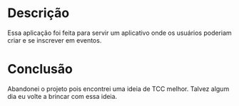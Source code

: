 # Descrição
Essa aplicação foi feita para servir um aplicativo onde os usuários poderiam criar e se inscrever em eventos.

# Conclusão
Abandonei o projeto pois encontrei uma ideia de TCC melhor. Talvez algum dia eu volte a brincar com essa ideia.
